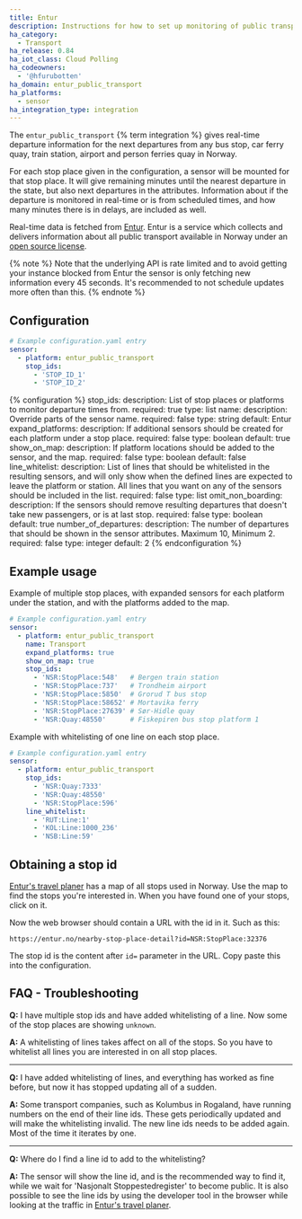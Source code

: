 ```yaml
---
title: Entur
description: Instructions for how to set up monitoring of public transport departures in Norway.
ha_category:
  - Transport
ha_release: 0.84
ha_iot_class: Cloud Polling
ha_codeowners:
  - '@hfurubotten'
ha_domain: entur_public_transport
ha_platforms:
  - sensor
ha_integration_type: integration
---
```


The `entur_public_transport` {% term integration %} gives real-time departure information for the next departures from any bus stop, car ferry quay, train station, airport and person ferries quay in Norway.

For each stop place given in the configuration, a sensor will be mounted for that stop place. It will give remaining minutes until the nearest departure in the state, but also next departures in the attributes. Information about if the departure is monitored in real-time or is from scheduled times, and how many minutes there is in delays, are included as well.

Real-time data is fetched from [Entur](https://www.entur.no). Entur is a service which collects and delivers information about all public transport available in Norway under an [open source license](https://data.norge.no/nlod/no).

{% note %}
Note that the underlying API is rate limited and to avoid getting your instance blocked from Entur the sensor is only fetching new information every 45 seconds. It's recommended to not schedule updates more often than this.
{% endnote %}

## Configuration

```yaml
# Example configuration.yaml entry
sensor:
  - platform: entur_public_transport
    stop_ids:
      - 'STOP_ID_1'
      - 'STOP_ID_2'
```

{% configuration %}
stop_ids:
  description: List of stop places or platforms to monitor departure times from.
  required: true
  type: list
name:
  description: Override parts of the sensor name.
  required: false
  type: string
  default: Entur
expand_platforms:
  description: If additional sensors should be created for each platform under a stop place.
  required: false
  type: boolean
  default: true
show_on_map:
  description: If platform locations should be added to the sensor, and the map.
  required: false
  type: boolean
  default: false
line_whitelist:
  description: List of lines that should be whitelisted in the resulting sensors, and will only show when the defined lines are expected to leave the platform or station. All lines that you want on any of the sensors should be included in the list.
  required: false
  type: list
omit_non_boarding:
  description: If the sensors should remove resulting departures that doesn't take new passengers, or is at last stop.
  required: false
  type: boolean
  default: true
number_of_departures:
  description: The number of departures that should be shown in the sensor attributes. Maximum 10, Minimum 2.
  required: false
  type: integer
  default: 2
{% endconfiguration %}

## Example usage

Example of multiple stop places, with expanded sensors for each platform under the station, and with the platforms added to the map.

```yaml
# Example configuration.yaml entry
sensor:
  - platform: entur_public_transport
    name: Transport
    expand_platforms: true
    show_on_map: true
    stop_ids:
      - 'NSR:StopPlace:548'   # Bergen train station
      - 'NSR:StopPlace:737'   # Trondheim airport
      - 'NSR:StopPlace:5850'  # Grorud T bus stop
      - 'NSR:StopPlace:58652' # Mortavika ferry
      - 'NSR:StopPlace:27639' # Sør-Hidle quay
      - 'NSR:Quay:48550'      # Fiskepiren bus stop platform 1
```

Example with whitelisting of one line on each stop place.

```yaml
# Example configuration.yaml entry
sensor:
  - platform: entur_public_transport
    stop_ids:
      - 'NSR:Quay:7333'
      - 'NSR:Quay:48550'
      - 'NSR:StopPlace:596'
    line_whitelist:
      - 'RUT:Line:1'
      - 'KOL:Line:1000_236'
      - 'NSB:Line:59'
```

## Obtaining a stop id

[Entur's travel planer](https://entur.no) has a map of all stops used in Norway. Use the map to find the stops you're interested in. When you have found one of your stops, click on it.

Now the web browser should contain a URL with the id in it. Such as this:

`https://entur.no/nearby-stop-place-detail?id=NSR:StopPlace:32376`

The stop id is the content after `id=` parameter in the URL. Copy paste this into the configuration.

## FAQ - Troubleshooting

**Q:** I have multiple stop ids and have added whitelisting of a line. Now some of the stop places are showing `unknown`.

**A:** A whitelisting of lines takes affect on all of the stops. So you have to whitelist all lines you are interested in on all stop places.

---

**Q:** I have added whitelisting of lines, and everything has worked as fine before, but now it has stopped updating all of a sudden.

**A:** Some transport companies, such as Kolumbus in Rogaland, have running numbers on the end of their line ids. These gets periodically updated and will make the whitelisting invalid. The new line ids needs to be added again. Most of the time it iterates by one.

---

**Q:** Where do I find a line id to add to the whitelisting?

**A:** The sensor will show the line id, and is the recommended way to find it, while we wait for 'Nasjonalt Stoppestedregister' to become public. It is also possible to see the line ids by using the developer tool in the browser while looking at the traffic in [Entur's travel planer](https://en-tur.no).

